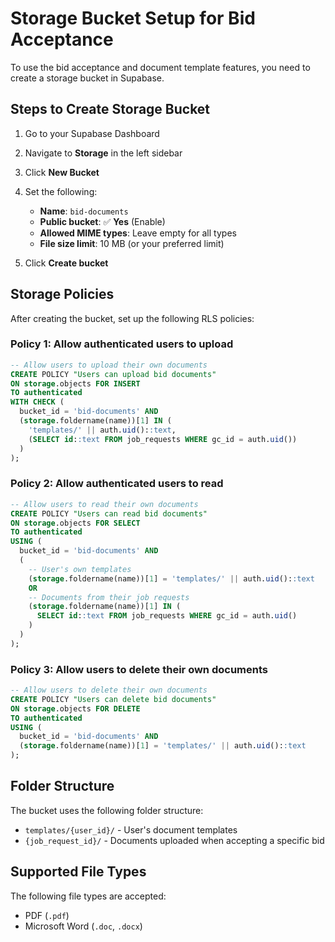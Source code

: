 # Storage Bucket Setup for Bid Acceptance

To use the bid acceptance and document template features, you need to create a storage bucket in Supabase.

## Steps to Create Storage Bucket

1. Go to your Supabase Dashboard
2. Navigate to **Storage** in the left sidebar
3. Click **New Bucket**
4. Set the following:
   - **Name**: `bid-documents`
   - **Public bucket**: ✅ **Yes** (Enable)
   - **Allowed MIME types**: Leave empty for all types
   - **File size limit**: 10 MB (or your preferred limit)

5. Click **Create bucket**

## Storage Policies

After creating the bucket, set up the following RLS policies:

### Policy 1: Allow authenticated users to upload
```sql
-- Allow users to upload their own documents
CREATE POLICY "Users can upload bid documents"
ON storage.objects FOR INSERT
TO authenticated
WITH CHECK (
  bucket_id = 'bid-documents' AND
  (storage.foldername(name))[1] IN (
    'templates/' || auth.uid()::text,
    (SELECT id::text FROM job_requests WHERE gc_id = auth.uid())
  )
);
```

### Policy 2: Allow authenticated users to read
```sql
-- Allow users to read their own documents
CREATE POLICY "Users can read bid documents"
ON storage.objects FOR SELECT
TO authenticated
USING (
  bucket_id = 'bid-documents' AND
  (
    -- User's own templates
    (storage.foldername(name))[1] = 'templates/' || auth.uid()::text
    OR
    -- Documents from their job requests
    (storage.foldername(name))[1] IN (
      SELECT id::text FROM job_requests WHERE gc_id = auth.uid()
    )
  )
);
```

### Policy 3: Allow users to delete their own documents
```sql
-- Allow users to delete their own documents
CREATE POLICY "Users can delete bid documents"
ON storage.objects FOR DELETE
TO authenticated
USING (
  bucket_id = 'bid-documents' AND
  (storage.foldername(name))[1] = 'templates/' || auth.uid()::text
);
```

## Folder Structure

The bucket uses the following folder structure:
- `templates/{user_id}/` - User's document templates
- `{job_request_id}/` - Documents uploaded when accepting a specific bid

## Supported File Types

The following file types are accepted:
- PDF (`.pdf`)
- Microsoft Word (`.doc`, `.docx`)


